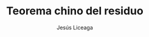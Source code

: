 ---
title: "Teorema chino del residuo"
year: 2021
thumbnail: "assets/img/Logo-ommgto.png"
topic: "Teoría de Números"
file: "assets/pdf/Material/Teorema-chino-del-residuo.pdf"
author: "Jesús Liceaga"
level: "Intermedio"
alttext: "Sistemas congruentes de congruencias."
---